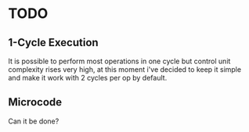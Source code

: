 # TODO

## 1-Cycle Execution
It is possible to perform most operations in one cycle but control unit
complexity rises very high, at this moment i've decided to keep it simple and
make it work with 2 cycles per op by default.

## Microcode
Can it be done?

